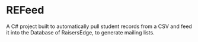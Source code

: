# REFeed
A C# project built to automatically pull student records from a CSV and feed it into the Database of RaisersEdge, to generate mailing lists.
